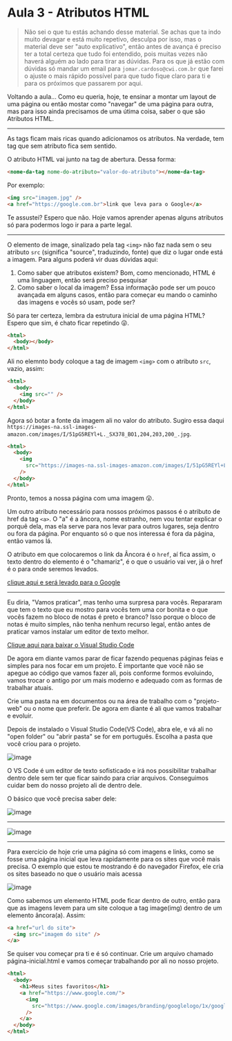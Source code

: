 # Aula 3 - Atributos HTML

> Não sei o que tu estás achando desse material. Se achas que ta indo muito devagar e está muito repetivo, desculpa por isso, mas o material deve ser "auto explicativo", então antes de avança é preciso ter a total certeza que tudo foi entendido, pois muitas vezes não haverá alguém ao lado para tirar as dúvidas. Para os que já estão com dúvidas só mandar um email para `jomar.cardoso@cwi.com.br` que farei o ajuste o mais rápido possível para que tudo fique claro para ti e para os próximos que passarem por aqui.

Voltando a aula... Como eu queria, hoje, te ensinar a montar um layout de uma página ou então mostar como "navegar" de uma página para outra, mas para isso ainda precisamos de uma útima coisa, saber o que são Atributos HTML.

---

As tags ficam mais ricas quando adicionamos os atributos. Na verdade, tem tag que sem atributo fica sem sentido.

O atributo HTML vai junto na tag de abertura. Dessa forma:

```html
<nome-da-tag nome-do-atributo="valor-do-atributo"></nome-da-tag>
```

Por exemplo:

```html
<img src="imagem.jpg" />
<a href="https://google.com.br">link que leva para o Google</a>
```

Te assustei? Espero que não. Hoje vamos aprender apenas alguns atributos só para podermos logo ir para a parte legal.

---

O elemento de image, sinalizado pela tag `<img>` não faz nada sem o seu atributo `src` (significa "source", traduzindo, fonte) que diz o lugar onde está a imagem. Para alguns poderá vir duas dúvidas aqui:

1. Como saber que atributos existem? Bom, como mencionado, HTML é uma linguagem, então será preciso pesquisar
2. Como saber o local da imagem? Essa informação pode ser um pouco avançada em alguns casos, então para começar eu mando o caminho das imagens e vocês só usam, pode ser?

Só para ter certeza, lembra da estrutura inicial de uma página HTML? Espero que sim, é chato ficar repetindo 😜.

```html
<html>
  <body></body>
</html>
```

Ali no elemnto body coloque a tag de imagem `<img>` com o atributo `src`, vazio, assim:

```html
<html>
  <body>
    <img src="" />
  </body>
</html>
```

Agora só botar a fonte da imagem ali no valor do atributo. Sugiro essa daqui `https://images-na.ssl-images-amazon.com/images/I/51pG5REYl+L._SX378_BO1,204,203,200_.jpg`.

```html
<html>
  <body>
    <img
      src="https://images-na.ssl-images-amazon.com/images/I/51pG5REYl+L._SX378_BO1,204,203,200_.jpg"
    />
  </body>
</html>
```

Pronto, temos a nossa página com uma imagem 😮.

Um outro atributo necessário para nossos próximos passos é o atributo de href da tag `<a>`. O "a" é a âncora, nome estranho, nem vou tentar explicar o porquê dela, mas ela serve para nos levar para outros lugares, seja dentro ou fora da página. Por enquanto só o que nos interessa é fora da página, então vamos lá.

O atributo em que colocaremos o link da Âncora é o `href`, aí fica assim, o texto dentro do elemento é o "chamariz", é o que o usuário vai ver, já o href é o para onde seremos levados.

<html>
  <body>
    <a href="https://google.com.br">clique aqui e será levado para o Google</a>
  </body>
</html>

---

Eu diria, "Vamos praticar", mas tenho uma surpresa para vocês. Repararam que tem o texto que eu mostro para vocês tem uma cor bonita e o que vocês fazem no bloco de notas é preto e branco? Isso porque o bloco de notas é muito simples, não tenha nenhum recurso legal, então antes de praticar vamos instalar um editor de texto melhor.

[Clique aqui para baixar o Visual Studio Code](https://code.visualstudio.com/download)

De agora em diante vamos parar de ficar fazendo pequenas páginas feias e simples para nos focar em um projeto. É importante que você não se apegue ao código que vamos fazer ali, pois conforme formos evoluindo, vamos trocar o antigo por um mais moderno e adequado com as formas de trabalhar atuais.

Crie uma pasta na em documentos ou na área de trabalho com o "projeto-web" ou o nome que preferir. De agora em diante é ali que vamos trabalhar e evoluir.

Depois de instalado o Visual Studio Code(VS Code), abra ele, e vá ali no "open folder" ou "abrir pasta" se for em português. Escolha a pasta que você criou para o projeto.

![image](https://user-images.githubusercontent.com/27368585/99132532-5c425b80-25f5-11eb-909a-3bd83f2650e6.png)

O VS Code é um editor de texto sofisticado e irá nos possibilitar trabalhar dentro dele sem ter que ficar saindo para criar arquivos. Conseguimos cuidar bem do nosso projeto ali de dentro dele.

O básico que você precisa saber dele:

![image](https://user-images.githubusercontent.com/27368585/99316475-34483780-2843-11eb-9718-1f623069312b.png)

---

![image](https://user-images.githubusercontent.com/27368585/99316749-a3be2700-2843-11eb-8a8b-b1ebaa1f72b2.png)

---

Para exercício de hoje crie uma página só com imagens e links, como se fosse uma página inicial que leva rapidamente para os sites que você mais precisa. O exemplo que estou te mostrando é do navegador Firefox, ele cria os sites baseado no que o usuário mais acessa

![image](https://user-images.githubusercontent.com/27368585/99317130-4676a580-2844-11eb-98eb-16cedc09a9b1.png)

Como sabemos um elemento HTML pode ficar dentro de outro, então para que as imagens levem para um site coloque a tag image(img) dentro de um elemento âncora(a). Assim:

```html
<a href="url do site">
  <img src="imagem do site" />
</a>
```

Se quiser vou começar pra ti e é só continuar. Crie um arquivo chamado página-inicial.html e vamos começar trabalhando por ali no nosso projeto.

```html
<html>
  <body>
    <h1>Meus sites favoritos</h1>
    <a href="https://www.google.com/">
      <img
        src="https://www.google.com/images/branding/googlelogo/1x/googlelogo_color_272x92dp.png"
      />
    </a>
  </body>
</html>
```
